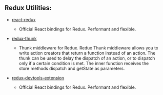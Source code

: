 ## Redux Utilities:

- [react-redux](https://www.npmjs.com/package/react-redux)
  - Official React bindings for Redux.
    Performant and flexible.
- [redux-thunk](https://www.npmjs.com/package/redux-thunk)

  - Thunk middleware for Redux. Redux Thunk middleware allows you to write action creators that return a function instead of an action. The thunk can be used to delay the dispatch of an action, or to dispatch only if a certain condition is met. The inner function receives the store methods dispatch and getState as parameters.

- [redux-devtools-extension](https://www.npmjs.com/package/redux-devtools-extension)
  - Official React bindings for Redux.
    Performant and flexible.
